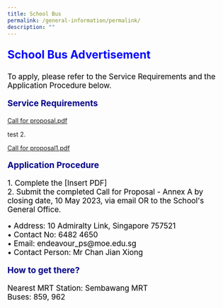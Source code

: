 ```yaml
---
title: School Bus
permalink: /general-information/permalink/
description: ""
---
```

<p style="text-align:left;font-size: 25px; color: blue; font-weight: bold;">School Bus Advertisement</p>
<p style="text-align:left;font-size: 17px; color: black;">To apply, please refer to the Service Requirements and the Application Procedure below.</p>

<p style="text-align:left;font-size:19px; color: darkblue; font-weight: bold;">Service Requirements</p>
<p style="text-align:left;font-size:17px; color: black;">

[Call for proposal.pdf](/files/attachment1-2023.pdf)
	
test 2.
	
[Call for proposal1.pdf](/files/attachment1-2023.pdf)&nbsp;

</p><p style="text-align: left; font-size: 19px; color: darkblue; font-weight: bold;">Application Procedure</p>
<p style="text-align: left; font-size: 17px; color: black; display: inline;">1. Complete the [Insert PDF] <br>
2. Submit the completed Call for Proposal - Annex A by closing date, 10 May 2023, 
    via email OR to the School's General Office.</p>



<p style="text-align:left;font-size:17px; color: black;">• Address: 10 Admiralty Link, Singapore 757521<br>
• Contact No: 6482 4650<br>
• Email: endeavour_ps@moe.edu.sg<br>
• Contact Person: Mr Chan Jian Xiong</p>

<p style="text-align: left; font-size: 19px; color: darkblue; font-weight: bold;">How to get there?</p>
<p style="text-align: left; font-size: 17px; color: black; display: inline;">Nearest MRT Station: Sembawang MRT<br>
Buses: 859, 962</p>